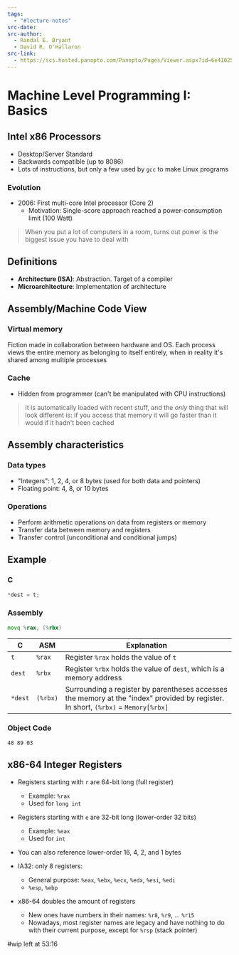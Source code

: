 ```yaml
---
tags:
  - "#lecture-notes"
src-date:
src-author:
  - Randal E. Bryant
  - David R. O'Hallaron
src-link:
  - https://scs.hosted.panopto.com/Panopto/Pages/Viewer.aspx?id=6e410255-3858-4e85-89c7-812c5845d197
---
```

# Machine Level Programming I: Basics

## Intel x86 Processors

- Desktop/Server Standard
- Backwards compatible (up to 8086)
- Lots of instructions, but only a few used by `gcc` to make Linux programs

### Evolution

- 2006: First multi-core Intel processor (Core 2)
	- Motivation: Single-score approach reached a power-consumption limit (100 Watt)
	
> When you put a lot of computers in a room, turns out power is the biggest issue you have to deal with

## Definitions

- **Architecture (ISA)**: Abstraction. Target of a compiler
- **Microarchitecture**: Implementation of architecture

## Assembly/Machine Code View

### Virtual memory

Fiction made in collaboration between hardware and OS. Each process views the entire memory as belonging to itself entirely, when in reality it's shared among multiple processes

### Cache

- Hidden from programmer (can't be manipulated with CPU instructions)

> It is automatically loaded with recent stuff, and the *only* thing that will look different is: if you access that memory it will go faster than it would if it hadn't been cached

## Assembly characteristics

### Data types

- "Integers": 1, 2, 4, or 8 bytes (used for both data and pointers)
- Floating point: 4, 8, or 10 bytes

### Operations

- Perform arithmetic operations on data from registers or memory
- Transfer data between memory and registers
- Transfer control (unconditional and conditional jumps)

## Example

### C

```c
*dest = t;
```

### Assembly

```asm
movq %rax, (%rbx)
```

| C       | ASM      | Explanation                                                                                                                        |
| ------- | -------- | ---------------------------------------------------------------------------------------------------------------------------------- |
| `t`     | `%rax`   | Register `%rax` holds the value of `t`                                                                                             |
| `dest`  | `%rbx`   | Register `%rbx` holds the value of `dest`, which is a memory address                                                               |
| `*dest` | `(%rbx)` | Surrounding a register by parentheses accesses the memory at the "index" provided by register. In short, `(%rbx)` = `Memory[%rbx]` |

### Object Code

```
48 89 03
```

## x86-64 Integer Registers

- Registers starting with `r` are 64-bit long (full register)
	- Example: `%rax`
	- Used for `long int`
- Registers starting with `e` are 32-bit long (lower-order 32 bits)
	- Example: `%eax`
	- Used for `int`
- You can also reference lower-order 16, 4, 2, and 1 bytes

- IA32: only 8 registers:
	- General purpose: `%eax`, `%ebx`, `%ecx`, `%edx`, `%esi`, `%edi`
	- `%esp`, `%ebp`
- x86-64 doubles the amount of registers
	- New ones have numbers in their names: `%r8`, `%r9`, ... `%r15`
	- Nowadays, most register names are legacy and have nothing to do with their current purpose, except for `%rsp` (stack pointer)

#wip left at 53:16
